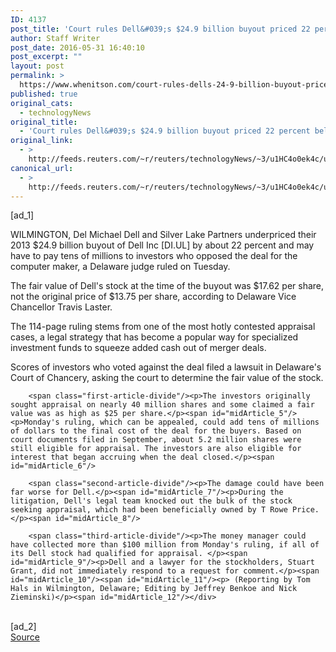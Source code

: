 ```yaml
---
ID: 4137
post_title: 'Court rules Dell&#039;s $24.9 billion buyout priced 22 percent below fair value'
author: Staff Writer
post_date: 2016-05-31 16:40:10
post_excerpt: ""
layout: post
permalink: >
  https://www.whenitson.com/court-rules-dells-24-9-billion-buyout-priced-22-percent-below-fair-value/
published: true
original_cats:
  - technologyNews
original_title:
  - 'Court rules Dell&#039;s $24.9 billion buyout priced 22 percent below fair value'
original_link:
  - >
    http://feeds.reuters.com/~r/reuters/technologyNews/~3/u1HC4o0ek4c/us-dell-buyout-lawsuit-idUSKCN0YM1M0
canonical_url:
  - >
    http://feeds.reuters.com/~r/reuters/technologyNews/~3/u1HC4o0ek4c/us-dell-buyout-lawsuit-idUSKCN0YM1M0
---
```

 [ad_1]
<br><div id="articleText">
<span id="midArticle_start"/>

<span id="midArticle_0"/><span class="focusParagraph" readability="6"><p><span class="articleLocation">WILMINGTON, Del</span> Michael Dell and Silver Lake Partners underpriced their 2013 $24.9 billion buyout of Dell Inc [DI.UL] by about 22 percent and may have to pay tens of millions to investors who opposed the deal for the computer maker, a Delaware judge ruled on Tuesday.</p></span><span id="midArticle_1"/><p>The fair value of Dell's stock at the time of the buyout was $17.62 per share, not the original price of $13.75 per share, according to Delaware Vice Chancellor Travis Laster.</p><span id="midArticle_2"/><p>The 114-page ruling stems from one of the most hotly contested appraisal cases, a legal strategy that has become a popular way for specialized investment funds to squeeze added cash out of merger deals.</p><span id="midArticle_3"/><p>Scores of investors who voted against the deal filed a lawsuit in Delaware's Court of Chancery, asking the court to determine the fair value of the stock.</p><span id="midArticle_4"/>
        
        <span class="first-article-divide"/><p>The investors originally sought appraisal on nearly 40 million shares and some claimed a fair value was as high as $25 per share.</p><span id="midArticle_5"/><p>Monday's ruling, which can be appealed, could add tens of millions of dollars to the final cost of the deal for the buyers. Based on court documents filed in September, about 5.2 million shares were still eligible for appraisal. The investors are also eligible for interest that began accruing when the deal closed.</p><span id="midArticle_6"/>
        
        <span class="second-article-divide"/><p>The damage could have been far worse for Dell.</p><span id="midArticle_7"/><p>During the litigation, Dell's legal team knocked out the bulk of the stock seeking appraisal, which had been beneficially owned by T Rowe Price.</p><span id="midArticle_8"/>
        
        <span class="third-article-divide"/><p>The money manager could have collected more than $100 million from Monday's ruling, if all of its Dell stock had qualified for appraisal. </p><span id="midArticle_9"/><p>Dell and a lawyer for the stockholders, Stuart Grant, did not immediately respond to a request for comment.</p><span id="midArticle_10"/><span id="midArticle_11"/><p> (Reporting by Tom Hals in Wilmington, Delaware; Editing by Jeffrey Benkoe and Nick Zieminski)</p><span id="midArticle_12"/></div>
<br>[ad_2]
<br><a href="http://feeds.reuters.com/~r/reuters/technologyNews/~3/u1HC4o0ek4c/us-dell-buyout-lawsuit-idUSKCN0YM1M0">Source </a>